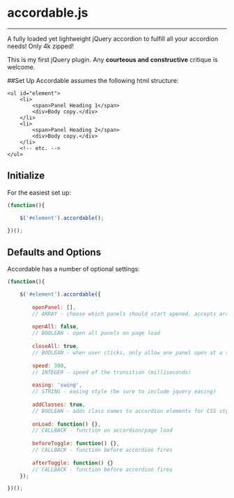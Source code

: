 # accordable.js
---------------

A fully loaded yet lightweight jQuery accordion to fulfill all your accordion needs! Only 4k zipped!

This is my first jQuery plugin. Any **courteous and constructive** critique is welcome.


##Set Up
Accordable assumes the following html structure:

````
<ul id="element">
	<li>
		<span>Panel Heading 1</span>
		<div>Body copy.</div>
	</li>
	<li>
		<span>Panel Heading 2</span>
		<div>Body copy.</div>
	</li>
	<!-- etc. -->
</ul>
````

## Initialize
For the easiest set up:

````javascript
(function(){

	$('#element').accordable();

})();
````

## Defaults and Options
Accordable has a number of optional settings:

````javascript
(function(){

	$('#element').accordable({
		
		openPanel: [],
		// ARRAY - choose which panels should start opened. accepts array of panels, i.e., [1, 3, 4] etc.
		
		openAll: false,
		// BOOLEAN - open all panels on page load
		
		closeAll: true,
		// BOOLEAN - when user clicks, only allow one panel open at a time
		
		speed: 300,
		// INTEGER - speed of the transition (milliseconds)
		
		easing: 'swing',
		// STRING - easing style (be sure to include jquery easing)
		
		addClasses: true,
		// BOOLEAN - adds class names to accordion elements for CSS styling
		
		onLoad: function() {},
		// CALLBACK - function on accordion/page load
		
		beforeToggle: function() {},
		// CALLBACK - function before accordion fires
		
		afterToggle: function() {}
		// CALLBACK - function before accordion fires
	});

})();
````
